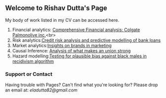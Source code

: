 ## Welcome to Rishav Dutta's Page


My body of work listed in my CV can be accessed here.<br>
1) Financial analytics: [Comprehensive Financial analysis: Colgate Palmonolive inc.](https://drive.google.com/open?id=1OzwU1GXtrU66xWdzSYsKmEmuaiq78n6_)<br>
2) Risk analytics:[Credit risk analysis and predictive modelling of bank loans](https://drive.google.com/open?id=1lvEH9y3TtU2k7poagANnbXsO2kMIWSmg)<br>
3) Market analytics:[Insights on brands in marketing](https://drive.google.com/open?id=17UnUTTm1933yQXM5CINxfoq3rImWJ-Ma)<br>
4) Causal Inference: [Analysis of what makes an union strong](https://drive.google.com/open?id=1DIdmm_yqYkKnpDcJIwSFveXp08BFOWl7)
5) Hazard modelling:[Testing for plausible bias against black males in recidivism algorithm](https://drive.google.com/open?id=1Vqwl9Fu9A_V91TA3llfnVpioSPXXEkIz)<br>

### Support or Contact

Having trouble with Pages? Can't find what you're looking for? Please drop an email at: _eladutta82@gmail.com_  
